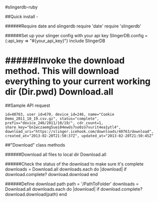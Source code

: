 #slingerdb-ruby

##Quick install -

######Require date and slingerdb
    require 'date'
    require 'slingerdb'

######Set up your slinger config with your api key
    SlingerDB.config = {:api_key => "#{your_api_key}"}
    include SlingerDB

######Invoke the download method. This will download everything to your current working dir (Dir.pwd)
    Download.all
==============

##Sample API request

<pre><code>id=40763, user_id=670, device_id=246, name="Cookie Demo_2011_10_19.csv.gz", status="complete", prefix="device_246/2011/10/19/", cdr_count=1, share_key="bn1wczaemg5uei04ewds7so0zo7vurit4ea1ytl4", download_uri="https://slinger.icehook.com/downloads/40763/download", created_at="2013-02-20T21:50:37Z", updated_at="2013-02-20T21:50:45Z"</pre></code>

##"Download" class methods

######Download all files to local dir
    Download.all
    
######Check the status of the download to make sure it's complete
    downloads = Download.all
    downloads.each do |download|
        if download.complete?
           download.download
        end

######Define download path
    path = '/PathToFolder'
    downloads = Download.all
    downloads.each do |download|
        if download.complete?
            download.download(path)
        end

